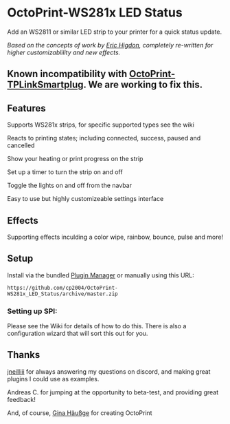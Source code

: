 # OctoPrint-WS281x LED Status

Add an WS2811 or similar LED strip to your printer for a quick status update.

_Based on the concepts of work by [Eric Higdon](https://github.com/EricHigdon/OctoPrint-RGB_status), completely re-written for higher customizablility and new effects._

## Known incompatibility with [OctoPrint-TPLinkSmartplug](https://github.com/jneilliii/OctoPrint-TPLinkSmartplug). We are working to fix this.

## Features
Supports WS281x strips, for specific supported types see the wiki

Reacts to printing states; including connected, success, paused and cancelled

Show your heating or print progress on the strip

Set up a timer to turn the strip on and off

Toggle the lights on and off from the navbar

Easy to use but highly customizeable settings interface

## Effects
Supporting effects inculding a color wipe, rainbow, bounce, pulse and more!

## Setup

Install via the bundled [Plugin Manager](https://docs.octoprint.org/en/master/bundledplugins/pluginmanager.html)
or manually using this URL:

    https://github.com/cp2004/OctoPrint-WS281x_LED_Status/archive/master.zip

### Setting up SPI:

Please see the Wiki for details of how to do this. There is also a configuration wizard that will sort this out for you.

## Thanks
[jneilliii](https://github.com/jneilliii) for always answering my questions on discord, and making great plugins I could use as examples.

Andreas C. for jumping at the opportunity to beta-test, and providing great feedback!

And, of course, [Gina Häußge](https://github.com/foosel) for creating OctoPrint
